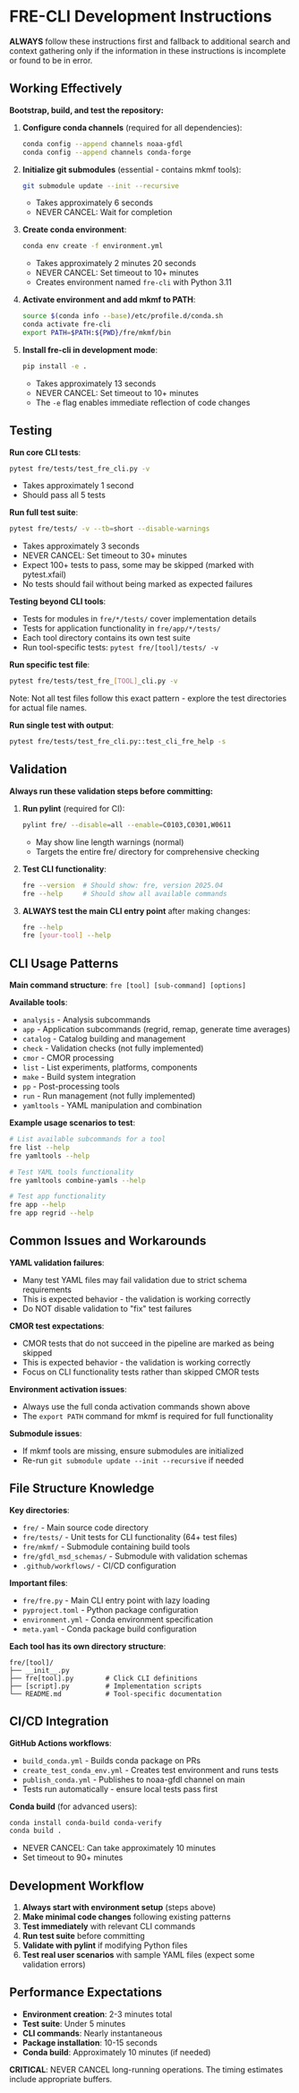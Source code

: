 # FRE-CLI Development Instructions

**ALWAYS** follow these instructions first and fallback to additional search and context gathering only if the information in these instructions is incomplete or found to be in error.

## Working Effectively

**Bootstrap, build, and test the repository:**

1. **Configure conda channels** (required for all dependencies):
   ```bash
   conda config --append channels noaa-gfdl
   conda config --append channels conda-forge
   ```

2. **Initialize git submodules** (essential - contains mkmf tools):
   ```bash
   git submodule update --init --recursive
   ```
   - Takes approximately 6 seconds
   - NEVER CANCEL: Wait for completion

3. **Create conda environment**:
   ```bash
   conda env create -f environment.yml
   ```
   - Takes approximately 2 minutes 20 seconds
   - NEVER CANCEL: Set timeout to 10+ minutes
   - Creates environment named `fre-cli` with Python 3.11

4. **Activate environment and add mkmf to PATH**:
   ```bash
   source $(conda info --base)/etc/profile.d/conda.sh
   conda activate fre-cli
   export PATH=$PATH:${PWD}/fre/mkmf/bin
   ```

5. **Install fre-cli in development mode**:
   ```bash
   pip install -e .
   ```
   - Takes approximately 13 seconds
   - NEVER CANCEL: Set timeout to 10+ minutes
   - The `-e` flag enables immediate reflection of code changes

## Testing

**Run core CLI tests**:
```bash
pytest fre/tests/test_fre_cli.py -v
```
- Takes approximately 1 second
- Should pass all 5 tests

**Run full test suite**:
```bash
pytest fre/tests/ -v --tb=short --disable-warnings
```
- Takes approximately 3 seconds
- NEVER CANCEL: Set timeout to 30+ minutes
- Expect 100+ tests to pass, some may be skipped (marked with pytest.xfail)
- No tests should fail without being marked as expected failures

**Testing beyond CLI tools**:
- Tests for modules in `fre/*/tests/` cover implementation details
- Tests for application functionality in `fre/app/*/tests/` 
- Each tool directory contains its own test suite
- Run tool-specific tests: `pytest fre/[tool]/tests/ -v`

**Run specific test file**:
```bash
pytest fre/tests/test_fre_[TOOL]_cli.py -v
```
Note: Not all test files follow this exact pattern - explore the test directories for actual file names.

**Run single test with output**:
```bash
pytest fre/tests/test_fre_cli.py::test_cli_fre_help -s
```

## Validation

**Always run these validation steps before committing:**

1. **Run pylint** (required for CI):
   ```bash
   pylint fre/ --disable=all --enable=C0103,C0301,W0611
   ```
   - May show line length warnings (normal)
   - Targets the entire fre/ directory for comprehensive checking

2. **Test CLI functionality**:
   ```bash
   fre --version  # Should show: fre, version 2025.04
   fre --help     # Should show all available commands
   ```

3. **ALWAYS test the main CLI entry point** after making changes:
   ```bash
   fre --help
   fre [your-tool] --help
   ```

## CLI Usage Patterns

**Main command structure**: `fre [tool] [sub-command] [options]`

**Available tools**:
- `analysis` - Analysis subcommands
- `app` - Application subcommands (regrid, remap, generate time averages)
- `catalog` - Catalog building and management
- `check` - Validation checks (not fully implemented)
- `cmor` - CMOR processing
- `list` - List experiments, platforms, components
- `make` - Build system integration
- `pp` - Post-processing tools
- `run` - Run management (not fully implemented) 
- `yamltools` - YAML manipulation and combination

**Example usage scenarios to test**:
```bash
# List available subcommands for a tool
fre list --help
fre yamltools --help

# Test YAML tools functionality
fre yamltools combine-yamls --help

# Test app functionality
fre app --help
fre app regrid --help
```

## Common Issues and Workarounds

**YAML validation failures**: 
- Many test YAML files may fail validation due to strict schema requirements
- This is expected behavior - the validation is working correctly
- Do NOT disable validation to "fix" test failures

**CMOR test expectations**:
- CMOR tests that do not succeed in the pipeline are marked as being skipped
- This is expected behavior - the validation is working correctly
- Focus on CLI functionality tests rather than skipped CMOR tests

**Environment activation issues**:
- Always use the full conda activation commands shown above
- The `export PATH` command for mkmf is required for full functionality

**Submodule issues**:
- If mkmf tools are missing, ensure submodules are initialized
- Re-run `git submodule update --init --recursive` if needed

## File Structure Knowledge

**Key directories**:
- `fre/` - Main source code directory
- `fre/tests/` - Unit tests for CLI functionality (64+ test files)
- `fre/mkmf/` - Submodule containing build tools
- `fre/gfdl_msd_schemas/` - Submodule with validation schemas
- `.github/workflows/` - CI/CD configuration

**Important files**:
- `fre/fre.py` - Main CLI entry point with lazy loading
- `pyproject.toml` - Python package configuration
- `environment.yml` - Conda environment specification
- `meta.yaml` - Conda package build configuration

**Each tool has its own directory structure**:
```
fre/[tool]/
├── __init__.py
├── fre[tool].py        # Click CLI definitions
├── [script].py         # Implementation scripts
└── README.md           # Tool-specific documentation
```

## CI/CD Integration

**GitHub Actions workflows**:
- `build_conda.yml` - Builds conda package on PRs
- `create_test_conda_env.yml` - Creates test environment and runs tests
- `publish_conda.yml` - Publishes to noaa-gfdl channel on main
- Tests run automatically - ensure local tests pass first

**Conda build** (for advanced users):
```bash
conda install conda-build conda-verify
conda build .
```
- NEVER CANCEL: Can take approximately 10 minutes
- Set timeout to 90+ minutes

## Development Workflow

1. **Always start with environment setup** (steps above)
2. **Make minimal code changes** following existing patterns
3. **Test immediately** with relevant CLI commands
4. **Run test suite** before committing
5. **Validate with pylint** if modifying Python files
6. **Test real user scenarios** with sample YAML files (expect some validation errors)

## Performance Expectations

- **Environment creation**: 2-3 minutes total
- **Test suite**: Under 5 minutes  
- **CLI commands**: Nearly instantaneous
- **Package installation**: 10-15 seconds
- **Conda build**: Approximately 10 minutes (if needed)

**CRITICAL**: NEVER CANCEL long-running operations. The timing estimates include appropriate buffers.